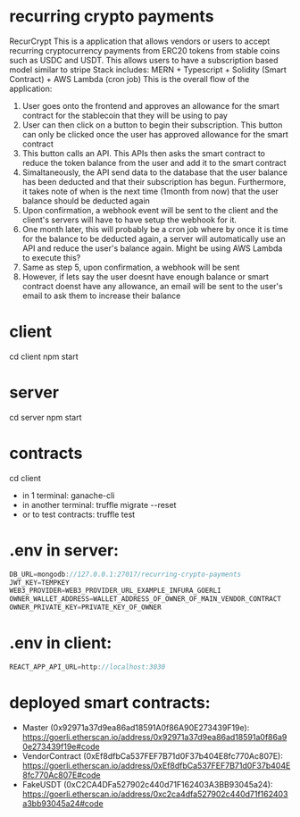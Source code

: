 # recurring crypto payments

RecurCrypt
This is a application that allows vendors or users to accept recurring cryptocurrency payments from ERC20 tokens from stable coins such as USDC and USDT.
This allows users to have a subscription based model similar to stripe
Stack includes: MERN + Typescript + Solidity (Smart Contract) + AWS Lambda (cron job)
This is the overall flow of the application:

1. User goes onto the frontend and approves an allowance for the smart contract for the stablecoin that they will be using to pay
2. User can then click on a button to begin their subscription. This button can only be clicked once the user has approved allowance for the smart contract
3. This button calls an API. This APIs then asks the smart contract to reduce the token balance from the user and add it to the smart contract
4. Simaltaneously, the API send data to the database that the user balance has been deducted and that their subscription has begun. Furthermore, it takes note of when is the next time (1month from now) that the user balance should be deducted again
5. Upon confirmation, a webhook event will be sent to the client and the client's servers will have to have setup the webhook for it.
6. One month later, this will probably be a cron job where by once it is time for the balance to be deducted again, a server will automatically use an API and reduce the user's balance again. Might be using AWS Lambda to execute this?
7. Same as step 5, upon confirmation, a webhook will be sent
8. However, if lets say the user doesnt have enough balance or smart contract doenst have any allowance, an email will be sent to the user's email to ask them to increase their balance

# client

cd client
npm start

# server

cd server
npm start

# contracts

cd client

- in 1 terminal: ganache-cli
- in another terminal: truffle migrate --reset
- or to test contracts: truffle test

# .env in server:

```Javascript
DB_URL=mongodb://127.0.0.1:27017/recurring-crypto-payments
JWT_KEY=TEMPKEY
WEB3_PROVIDER=WEB3_PROVIDER_URL_EXAMPLE_INFURA_GOERLI
OWNER_WALLET_ADDRESS=WALLET_ADDRESS_OF_OWNER_OF_MAIN_VENDOR_CONTRACT
OWNER_PRIVATE_KEY=PRIVATE_KEY_OF_OWNER
```

# .env in client:

```Javascript
REACT_APP_API_URL=http://localhost:3030
```

# deployed smart contracts:

- Master (0x92971a37d9ea86ad18591A0f86A90E273439F19e): https://goerli.etherscan.io/address/0x92971a37d9ea86ad18591a0f86a90e273439f19e#code
- VendorContract (0xEf8dfbCa537FEF7B71d0F37b404E8fc770Ac807E): https://goerli.etherscan.io/address/0xEf8dfbCa537FEF7B71d0F37b404E8fc770Ac807E#code
- FakeUSDT (0xC2CA4DFa527902c440d71F162403A3BB93045a24): https://goerli.etherscan.io/address/0xc2ca4dfa527902c440d71f162403a3bb93045a24#code

